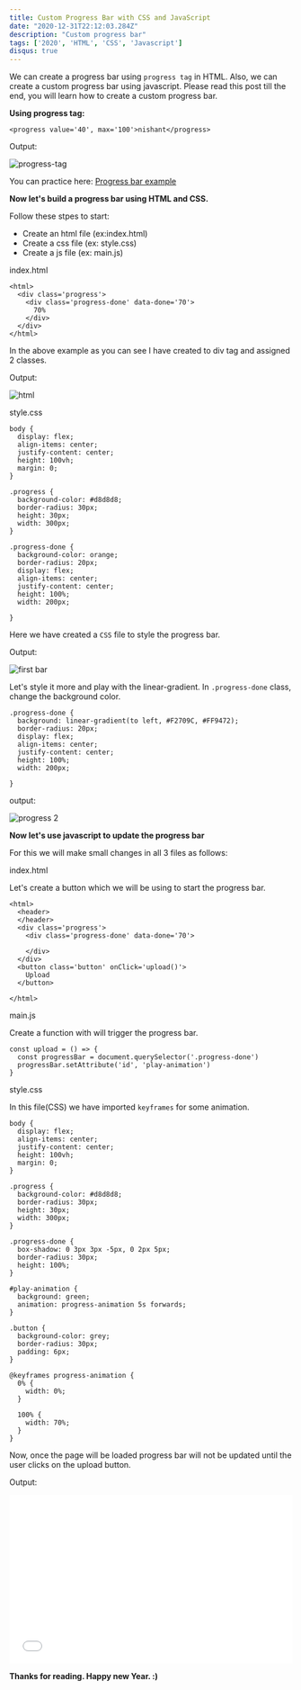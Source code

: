 ```yaml
---
title: Custom Progress Bar with CSS and JavaScript
date: "2020-12-31T22:12:03.284Z"
description: "Custom progress bar"
tags: ['2020', 'HTML', 'CSS', 'Javascript']
disqus: true
---
```


We can create a progress bar using `progress tag` in HTML. Also, we can create a custom progress bar using javascript. Please read this post till the end, you will learn how to create a custom progress bar.

**Using progress tag:**

```
<progress value='40', max='100'>nishant</progress>
```
Output:

![progress-tag](progress-tag.png)

You can practice here: [Progress bar example](https://www.w3schools.com/code/tryit.asp?filename=GM85HH0WKV0F)


 **Now let's build a progress bar using HTML and CSS.**

Follow these stpes to start:

* Create an html file (ex:index.html)
* Create a css file (ex: style.css)
* Create a js file (ex: main.js)


index.html
```
<html>
  <div class='progress'>
    <div class='progress-done' data-done='70'>
      70%
    </div>
  </div>
</html>
```

In the above example as you can see I have created to div tag and assigned 2 classes.

Output:

![html](html.png)

style.css
```
body {
  display: flex;
  align-items: center;
  justify-content: center;
  height: 100vh;
  margin: 0;
}

.progress {
  background-color: #d8d8d8;
  border-radius: 30px;
  height: 30px;
  width: 300px;
}

.progress-done {
  background-color: orange;
  border-radius: 20px;
  display: flex;
  align-items: center;
  justify-content: center;
  height: 100%;
  width: 200px;

}
```
Here we have created a `CSS` file to style the progress bar.

Output:

![first bar](css1.png)

Let's style it more and play with the linear-gradient. In `.progress-done` class, change the background color.

```
.progress-done {
  background: linear-gradient(to left, #F2709C, #FF9472);
  border-radius: 20px;
  display: flex;
  align-items: center;
  justify-content: center;
  height: 100%;
  width: 200px;

}
```
output:

![progress 2](css2.png)


**Now let's use javascript to update the progress bar**

For this we will make small changes in all 3 files as follows:

index.html

Let's create a button which we will be using to start the progress bar.
```
<html>
  <header>
  </header>
  <div class='progress'>
    <div class='progress-done' data-done='70'>

    </div>
  </div>
  <button class='button' onClick='upload()'>
    Upload
  </button>

</html>

```

main.js

Create a function with will trigger the progress bar.

```
const upload = () => {
  const progressBar = document.querySelector('.progress-done')
  progressBar.setAttribute('id', 'play-animation')
}
```

style.css

In this file(CSS) we have imported `keyframes` for some animation.
```
body {
  display: flex;
  align-items: center;
  justify-content: center;
  height: 100vh;
  margin: 0;
}

.progress {
  background-color: #d8d8d8;
  border-radius: 30px;
  height: 30px;
  width: 300px;
}

.progress-done {
  box-shadow: 0 3px 3px -5px, 0 2px 5px;
  border-radius: 30px;
  height: 100%;
}

#play-animation {
  background: green;
  animation: progress-animation 5s forwards;
}

.button {
  background-color: grey;
  border-radius: 30px;
  padding: 6px;
}

@keyframes progress-animation {
  0% {
    width: 0%;
  }

  100% {
    width: 70%;
  }
}
```

Now, once the page will be loaded progress bar will not be updated until the user clicks on the upload button.

Output:

<iframe width="100%" height="300" src="//jsfiddle.net/nishu2811/jtpg83vy/156/embedded/" allowfullscreen="allowfullscreen" allowpaymentrequest frameborder="0"></iframe>

**Thanks for reading. Happy new Year. :)**